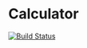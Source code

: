 # Calculator
[![Build Status](https://travis-ci.org/DavidTsyg/Calculator.svg?branch=master)](https://travis-ci.org/DavidTsyg/Calculator)
